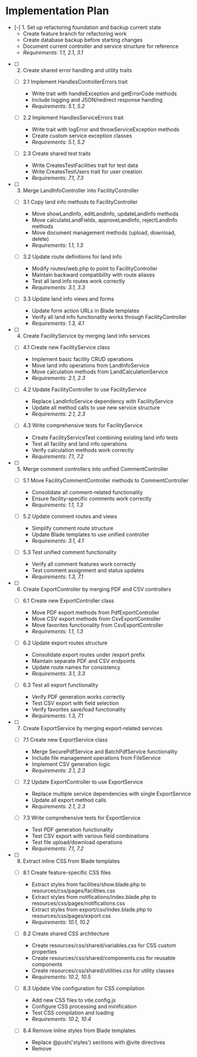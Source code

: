 # Implementation Plan

- [-] 1. Set up refactoring foundation and backup current state
  - Create feature branch for refactoring work
  - Create database backup before starting changes
  - Document current controller and service structure for reference
  - _Requirements: 1.1, 2.1, 3.1_

- [ ] 2. Create shared error handling and utility traits
  - [ ] 2.1 Implement HandlesControllerErrors trait
    - Write trait with handleException and getErrorCode methods
    - Include logging and JSON/redirect response handling
    - _Requirements: 5.1, 5.2_
  
  - [ ] 2.2 Implement HandlesServiceErrors trait
    - Write trait with logError and throwServiceException methods
    - Create custom service exception classes
    - _Requirements: 5.1, 5.2_
  
  - [ ] 2.3 Create shared test traits
    - Write CreatesTestFacilities trait for test data
    - Write CreatesTestUsers trait for user creation
    - _Requirements: 7.1, 7.3_

- [ ] 3. Merge LandInfoController into FacilityController
  - [ ] 3.1 Copy land info methods to FacilityController
    - Move showLandInfo, editLandInfo, updateLandInfo methods
    - Move calculateLandFields, approveLandInfo, rejectLandInfo methods
    - Move document management methods (upload, download, delete)
    - _Requirements: 1.1, 1.3_
  
  - [ ] 3.2 Update route definitions for land info
    - Modify routes/web.php to point to FacilityController
    - Maintain backward compatibility with route aliases
    - Test all land info routes work correctly
    - _Requirements: 3.1, 3.3_
  
  - [ ] 3.3 Update land info views and forms
    - Update form action URLs in Blade templates
    - Verify all land info functionality works through FacilityController
    - _Requirements: 1.3, 4.1_

- [ ] 4. Create FacilityService by merging land info services
  - [ ] 4.1 Create new FacilityService class
    - Implement basic facility CRUD operations
    - Move land info operations from LandInfoService
    - Move calculation methods from LandCalculationService
    - _Requirements: 2.1, 2.3_
  
  - [ ] 4.2 Update FacilityController to use FacilityService
    - Replace LandInfoService dependency with FacilityService
    - Update all method calls to use new service structure
    - _Requirements: 2.1, 2.3_
  
  - [ ] 4.3 Write comprehensive tests for FacilityService
    - Create FacilityServiceTest combining existing land info tests
    - Test all facility and land info operations
    - Verify calculation methods work correctly
    - _Requirements: 7.1, 7.2_

- [ ] 5. Merge comment controllers into unified CommentController
  - [ ] 5.1 Move FacilityCommentController methods to CommentController
    - Consolidate all comment-related functionality
    - Ensure facility-specific comments work correctly
    - _Requirements: 1.1, 1.3_
  
  - [ ] 5.2 Update comment routes and views
    - Simplify comment route structure
    - Update Blade templates to use unified controller
    - _Requirements: 3.1, 4.1_
  
  - [ ] 5.3 Test unified comment functionality
    - Verify all comment features work correctly
    - Test comment assignment and status updates
    - _Requirements: 1.3, 7.1_

- [ ] 6. Create ExportController by merging PDF and CSV controllers
  - [ ] 6.1 Create new ExportController class
    - Move PDF export methods from PdfExportController
    - Move CSV export methods from CsvExportController
    - Move favorites functionality from CsvExportController
    - _Requirements: 1.1, 1.3_
  
  - [ ] 6.2 Update export routes structure
    - Consolidate export routes under /export prefix
    - Maintain separate PDF and CSV endpoints
    - Update route names for consistency
    - _Requirements: 3.1, 3.3_
  
  - [ ] 6.3 Test all export functionality
    - Verify PDF generation works correctly
    - Test CSV export with field selection
    - Verify favorites save/load functionality
    - _Requirements: 1.3, 7.1_

- [ ] 7. Create ExportService by merging export-related services
  - [ ] 7.1 Create new ExportService class
    - Merge SecurePdfService and BatchPdfService functionality
    - Include file management operations from FileService
    - Implement CSV generation logic
    - _Requirements: 2.1, 2.3_
  
  - [ ] 7.2 Update ExportController to use ExportService
    - Replace multiple service dependencies with single ExportService
    - Update all export method calls
    - _Requirements: 2.1, 2.3_
  
  - [ ] 7.3 Write comprehensive tests for ExportService
    - Test PDF generation functionality
    - Test CSV export with various field combinations
    - Test file upload/download operations
    - _Requirements: 7.1, 7.2_

- [ ] 8. Extract inline CSS from Blade templates
  - [ ] 8.1 Create feature-specific CSS files
    - Extract styles from facilities/show.blade.php to resources/css/pages/facilities.css
    - Extract styles from notifications/index.blade.php to resources/css/pages/notifications.css
    - Extract styles from export/csv/index.blade.php to resources/css/pages/export.css
    - _Requirements: 10.1, 10.2_
  
  - [ ] 8.2 Create shared CSS architecture
    - Create resources/css/shared/variables.css for CSS custom properties
    - Create resources/css/shared/components.css for reusable components
    - Create resources/css/shared/utilities.css for utility classes
    - _Requirements: 10.2, 10.5_
  
  - [ ] 8.3 Update Vite configuration for CSS compilation
    - Add new CSS files to vite.config.js
    - Configure CSS processing and minification
    - Test CSS compilation and loading
    - _Requirements: 10.2, 10.4_
  
  - [ ] 8.4 Remove inline styles from Blade templates
    - Replace @push('styles') sections with @vite directives
    - Remove <style> tags from all Blade files
    - Verify styling remains consistent after extraction
    - _Requirements: 10.1, 10.4_

- [ ] 9. Extract inline JavaScript from Blade templates
  - [ ] 9.1 Create feature-specific JavaScript modules
    - Extract JS from facilities/show.blade.php to resources/js/modules/facilities.js
    - Extract JS from notifications/index.blade.php to resources/js/modules/notifications.js
    - Extract JS from export/csv/index.blade.php to resources/js/modules/export.js
    - _Requirements: 10.1, 10.3_
  
  - [ ] 9.2 Create shared JavaScript utilities
    - Create resources/js/shared/utils.js for common functions
    - Create resources/js/shared/api.js for API communication helpers
    - Create resources/js/shared/validation.js for form validation
    - _Requirements: 10.3, 10.5_
  
  - [ ] 9.3 Implement ES6 module structure
    - Convert JavaScript to ES6 module format with imports/exports
    - Update app.js to import and initialize modules
    - Configure Vite for JavaScript module bundling
    - _Requirements: 10.3, 10.4_
  
  - [ ] 9.4 Remove inline scripts from Blade templates
    - Replace @push('scripts') sections with @vite directives
    - Remove <script> tags from all Blade files
    - Verify JavaScript functionality works after extraction
    - _Requirements: 10.1, 10.4_

- [ ] 10. Simplify and consolidate route structure
  - [ ] 10.1 Reorganize routes into logical groups
    - Group facility routes (including land info) under facilities resource
    - Group export routes under /export prefix
    - Group admin routes under /admin prefix with middleware
    - _Requirements: 3.1, 3.2_
  
  - [ ] 10.2 Implement RESTful route conventions
    - Ensure all resource routes follow Laravel conventions
    - Use nested resources where appropriate (facilities.land-info)
    - Standardize route naming patterns
    - _Requirements: 3.2, 3.3_
  
  - [ ] 10.3 Create route compatibility layer
    - Add route aliases for backward compatibility
    - Implement redirects for changed URLs where necessary
    - Document route changes for frontend updates
    - _Requirements: 3.3, 3.4_
  
  - [ ] 10.4 Test all route functionality
    - Verify all routes resolve correctly
    - Test route middleware and permissions
    - Confirm backward compatibility works
    - _Requirements: 3.4, 7.1_

- [ ] 11. Clean up duplicate code and unused files
  - [ ] 11.1 Remove obsolete controller files
    - Delete LandInfoController.php after functionality moved
    - Delete FacilityCommentController.php after merge
    - Delete PdfExportController.php and CsvExportController.php after merge
    - _Requirements: 5.1, 5.4_
  
  - [ ] 11.2 Remove obsolete service files
    - Delete LandInfoService.php and LandCalculationService.php after merge
    - Delete SecurePdfService.php and BatchPdfService.php after merge
    - Clean up FileService.php if functionality moved to ExportService
    - _Requirements: 5.1, 5.4_
  
  - [ ] 11.3 Clean up duplicate view components
    - Identify and consolidate duplicate Blade partials
    - Create reusable Blade components for common UI elements
    - Remove unused view files
    - _Requirements: 5.4, 4.2_
  
  - [ ] 11.4 Update imports and dependencies
    - Update all use statements in controllers and services
    - Remove unused imports throughout codebase
    - Update service provider bindings
    - _Requirements: 5.1, 5.4_

- [ ] 12. Update and consolidate test files
  - [ ] 12.1 Merge controller test files
    - Combine LandInfoControllerTest into FacilityControllerTest
    - Merge export controller tests into ExportControllerTest
    - Update test methods for new controller structure
    - _Requirements: 7.1, 7.2_
  
  - [ ] 12.2 Merge service test files
    - Combine land info service tests into FacilityServiceTest
    - Merge export service tests into ExportServiceTest
    - Update test data and assertions
    - _Requirements: 7.1, 7.2_
  
  - [ ] 12.3 Create asset compilation tests
    - Write tests to verify CSS compilation works correctly
    - Write tests to verify JavaScript module loading
    - Test asset versioning and caching
    - _Requirements: 7.1, 10.4_
  
  - [ ] 12.4 Run full test suite and fix issues
    - Execute all tests and identify failures
    - Fix broken tests due to refactoring changes
    - Ensure test coverage remains high
    - _Requirements: 7.1, 7.4_

- [ ] 13. Update documentation and configuration
  - [ ] 13.1 Update project documentation
    - Update README.md with new project structure
    - Create architecture documentation for simplified structure
    - Document API changes and migration guide
    - _Requirements: 9.1, 9.2_
  
  - [ ] 13.2 Clean up configuration files
    - Remove unused configuration options
    - Consolidate environment variables in .env.example
    - Update service provider registrations
    - _Requirements: 6.1, 6.2_
  
  - [ ] 13.3 Update deployment scripts
    - Modify deployment scripts for new asset structure
    - Update build processes for CSS/JS compilation
    - Test deployment in staging environment
    - _Requirements: 6.3, 9.3_
  
  - [ ] 13.4 Create change log and migration notes
    - Document all breaking changes
    - Create migration checklist for existing installations
    - Update version number and release notes
    - _Requirements: 9.4, 11.4_

- [ ] 14. Performance testing and optimization
  - [ ] 14.1 Benchmark application performance
    - Measure page load times before and after refactoring
    - Test database query performance with consolidated services
    - Monitor memory usage and response times
    - _Requirements: 8.3, 11.5_
  
  - [ ] 14.2 Optimize asset loading
    - Configure CSS/JS minification and compression
    - Implement asset versioning for cache busting
    - Test asset loading performance
    - _Requirements: 10.4, 11.5_
  
  - [ ] 14.3 Validate functionality preservation
    - Perform end-to-end testing of all major features
    - Verify user workflows work correctly
    - Test error handling and edge cases
    - _Requirements: 1.3, 7.4_
  
  - [ ] 14.4 Security audit and dependency updates
    - Run composer audit and npm audit for vulnerabilities
    - Update dependencies to latest compatible versions
    - Verify security measures remain intact
    - _Requirements: 11.1, 11.5_